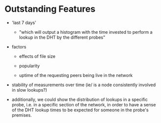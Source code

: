 # Outstanding Features

  * 'last 7 days'
    * "which will output a histogram with the time invested to perform a lookup in the DHT by the different probes"

  * factors
    * effects of file size

    * popularity

    * uptime of the requesting peers being live in the network

  * stability of measurements over time (ie/ is a node consistently involved in slow lookups?)

  * additionally, we could show the distribution of lookups in a specific probe, i.e. in a specific section of the network, in order to have a sense of the DHT lookup times to be expected for someone in the probe's premises.


